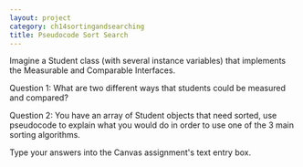 ```yaml
---
layout: project
category: ch14sortingandsearching
title: Pseudocode Sort Search
---
```


Imagine a Student class (with several instance variables) that implements the Measurable and Comparable Interfaces.

Question 1: What are two different ways that students could be measured and compared?

Question 2: You have an array of Student objects that need sorted, use pseudocode to explain what you would do in order to use one of the 3 main sorting algorithms.

Type your answers into the Canvas assignment's text entry box.
